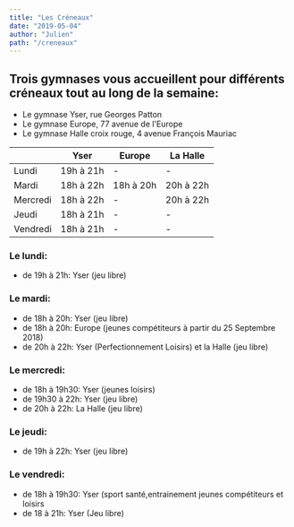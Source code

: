 ```yaml
---
title: "Les Créneaux"
date: "2019-05-04"
author: "Julien"
path: "/creneaux"
---
```


## Trois gymnases vous accueillent pour différents créneaux tout au long de la semaine:

* Le gymnase Yser, rue Georges Patton
* Le gymnase Europe, 77 avenue de l'Europe
* Le gymnase Halle croix rouge, 4 avenue François Mauriac

<table>
    <thead>
        <tr>
            <th align="center"></th>
            <th align="center">Yser</th>
            <th align="center">Europe</th>
            <th align="center">La Halle</th>
        </tr>
    </thead>
    <tbody>
        <tr>
            <td lign="center">Lundi</td>
            <td lign="center">19h à 21h</td>
            <td lign="center"> - </td>
            <td lign="center"> - </td>            
        </tr>
        <tr>
            <td lign="center">Mardi</td>
            <td lign="center">18h à 22h</td>
            <td lign="center">18h à 20h</td>
            <td lign="center">20h à 22h</td>            
        </tr>
        <tr>
            <td lign="center">Mercredi</td>
            <td lign="center">18h à 22h</td>
            <td lign="center"> - </td>
            <td lign="center">20h à 22h</td>            
        </tr>
        <tr>
            <td lign="center">Jeudi</td>
            <td lign="center">18h à 21h</td>
            <td lign="center"> - </td>
            <td lign="center"> - </td>            
        </tr>
        <tr>
            <td lign="center">Vendredi</td>
            <td lign="center">18h à 21h</td>
            <td lign="center"> - </td>
            <td lign="center"> - </td>            
        </tr>
    </tbody>
</table>

### Le lundi:
* de 19h à 21h: Yser (jeu libre)

### Le mardi:
* de 18h à 20h: Yser (jeu libre)
* de 18h à 20h: Europe (jeunes compétiteurs à partir du 25 Septembre 2018)
* de 20h à 22h: Yser (Perfectionnement Loisirs) et la Halle (jeu libre)

### Le mercredi:
* de 18h à 19h30: Yser (jeunes loisirs)
* de 19h30 à 22h: Yser (jeu libre)
* de 20h à 22h: La Halle (jeu libre)

### Le jeudi:
* de 19h à 22h: Yser (jeu libre)

### Le vendredi:
* de 18h à 19h30: Yser (sport santé,entrainement jeunes compétiteurs et loisirs
* de 18 à 21h: Yser (Jeu libre)
